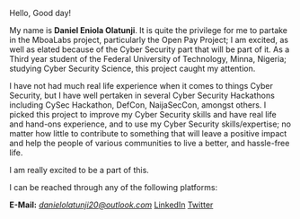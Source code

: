 Hello, Good day!

My name is **Daniel Eniola Olatunji**. It is quite the privilege for me to partake in the MboaLabs project, particularly the Open Pay Project; I am excited, as well as elated because of the Cyber Security part that will be part of it.
As a Third year student of the Federal University of Technology, Minna, Nigeria; studying Cyber Security Science, this project caught my attention.

I have not had much real life experience when it comes to things Cyber Security, but I have well pertaken in several Cyber Security Hackathons including CySec Hackathon, DefCon, NaijaSecCon, amongst others.
I picked this project to improve my Cyber Security skills and have real life and hand-ons experience, and to use my Cyber Security skills/expertise; no matter how little to contribute to something that will leave a positive impact and help the people of various communities to live a better, and hassle-free life.

I am really excited to be a part of this.

I can be reached through any of the following platforms:

**E-Mail:** *danielolatunji20@outlook.com*
[LinkedIn](https://www.linkedin.com/in/daniel-eniola-olatunji/)
[Twitter](https://twitter.com/0xNiola)
